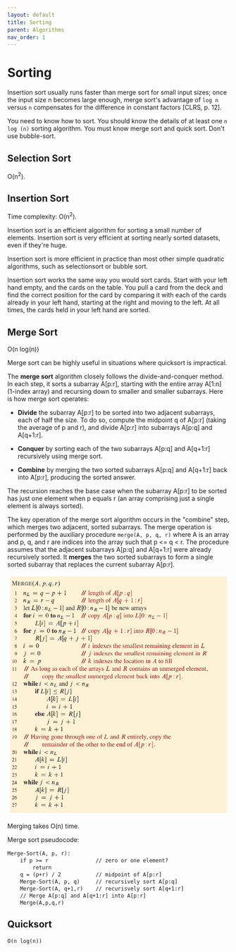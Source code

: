 ```yaml
---
layout: default
title: Sorting
parent: Algorithms
nav_order: 1
---
```


# Sorting

<!-- ## The sorting problem -->


Insertion sort usually runs faster than merge sort for small input sizes; once the input size n becomes large enough, merge sort's advantage of `log n` versus `n` compensates for the difference in constant factors [CLRS, p. 12].

You need to know how to sort. You should know the details of at least one `n log (n)` sorting algorithm. You must know merge sort and quick sort. Don't use bubble-sort.

## Selection Sort

O(n<sup>2</sup>).

## Insertion Sort

Time complexity: O(n<sup>2</sup>).

Insertion sort is an efficient algorithm for sorting a small number of elements. Insertion sort is very efficient at sorting nearly sorted
datasets, even if they're huge.

Insertion sort is more efficient in practice than most other simple quadratic algorithms, such as selectionsort or bubble sort.

Insertion sort works the same way you would sort cards. Start with your left hand empty, and the cards on the table. You pull a card from the deck and find the correct position for the card by comparing it with each of the cards already in your left hand, starting at the right and moving to the left. At all times, the cards held in your left hand are sorted.

## Merge Sort

O(n log(n))

Merge sort can be highly useful in situations where quicksort is impractical.

The **merge sort** algorithm closely follows the divide-and-conquer method. In each step, it sorts a subarray A[p:r], starting with the entire array A[1:n] (1-index array) and recursing down to smaller and smaller subarrays. Here is how merge sort operates:

* **Divide** the subarray A[p:r] to be sorted into two adjacent subarrays, each of half the size. To do so, compute the midpoint q of A[p:r] (taking the average of p and r), and divide A[p:r] into subarrays A[p:q] and A[q+1:r].

* **Conquer** by sorting each of the two subarrays A[p:q] and A[q+1:r] recursively using merge sort.

* **Combine** by merging the two sorted subarrays A[p:q] and A[q+1:r] back into A[p:r], producing the sorted answer.

The recursion reaches the base case when the subarray A[p:r] to be sorted has just one element when p equals r (an array comprising just a single element is always sorted).

The key operation of the merge sort algorithm occurs in the "combine" step, which merges two adjacent, sorted subarrays. The merge operation is performed by the auxiliary procedure `merge(A, p, q, r)` where A is an array and p, q, and r are indices into the array such that p <= q < r. The procedure assumes that the adjacent subarrays A[p:q] and A[q+1:r] were already recursively sorted. It **merges** the two sorted subarrays to form a single sorted subarray that replaces the current subarray A[p:r].

![merge_sort](../../assets/img/merge_sort.png)

Merging takes O(n) time.

Merge sort pseudocode:

```
Merge-Sort(A, p, r):
    if p >= r               // zero or one element?
        return
    q = (p+r) / 2           // midpoint of A[p:r]
    Merge-Sort(A, p, q)     // recursively sort A[p:q]
    Merge-Sort(A, q+1,r)    // recurisvely sort A[q+1:r]
    // Merge A[p:q] and A[q+1:r] into A[p:r]
    Merge(A,p,q,r)
```

## Quicksort

```
O(n log(n))
```
